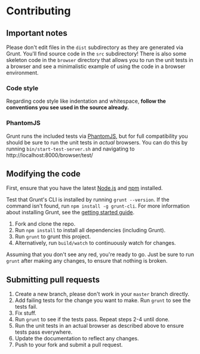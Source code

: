 # Contributing

## Important notes

Please don't edit files in the `dist` subdirectory as they are generated via Grunt.
You'll find source code in the `src` subdirectory! There is also some skeleton code
in the `browser` directory that allows you to run the unit tests in a browser and
see a minimalistic example of using the code in a browser environment.

### Code style

Regarding code style like indentation and whitespace, **follow the conventions you
see used in the source already.**

### PhantomJS

Grunt runs the included tests via [PhantomJS](http://phantomjs.org/), but for full
compatibility you should be sure to run the unit tests in _actual_ browsers. You
can do this by running `bin/start-test-server.sh` and navigating to
http://localhost:8000/browser/test/

## Modifying the code

First, ensure that you have the latest [Node.js](http://nodejs.org/) and
[npm](http://npmjs.org/) installed.

Test that Grunt's CLI is installed by running `grunt --version`.  If the command
isn't found, run `npm install -g grunt-cli`.  For more information about installing
Grunt, see the [getting started guide](http://gruntjs.com/getting-started).

 1. Fork and clone the repo.
 1. Run `npm install` to install all dependencies (including Grunt).
 1. Run `grunt` to grunt this project.
 1. Alternatively, run ```build/watch``` to continuously watch for changes.

Assuming that you don't see any red, you're ready to go. Just be sure to run `grunt`
after making any changes, to ensure that nothing is broken.

## Submitting pull requests

 1. Create a new branch, please don't work in your `master` branch directly.
 1. Add failing tests for the change you want to make. Run `grunt` to see the tests fail.
 1. Fix stuff.
 1. Run `grunt` to see if the tests pass. Repeat steps 2-4 until done.
 1. Run the unit tests in an actual browser as described above to ensure tests pass everywhere.
 1. Update the documentation to reflect any changes.
 1. Push to your fork and submit a pull request.
